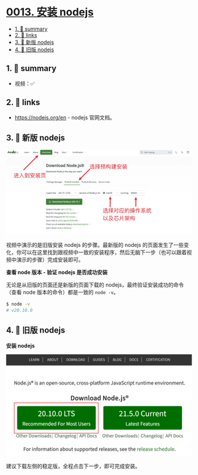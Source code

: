 # [0013. 安装 nodejs](https://github.com/Tdahuyou/nodejs/tree/main/0013.%20%E5%AE%89%E8%A3%85%20nodejs)

<!-- region:toc -->
- [1. 📝 summary](#1--summary)
- [2. 🔗 links](#2--links)
- [3. 📒 新版 nodejs](#3--新版-nodejs)
- [4. 📒 旧版 nodejs](#4--旧版-nodejs)
<!-- endregion:toc -->

## 1. 📝 summary

- 视频：✅

## 2. 🔗 links

- https://nodejs.org/en - nodejs 官网文档。

## 3. 📒 新版 nodejs

![](md-imgs/2024-10-04-19-31-59.png)

视频中演示的是旧版安装 nodejs 的步骤。最新版的 nodejs 的页面发生了一些变化，你可以在这里找到跟视频中一致的安装程序，然后无脑下一步（也可以跟着视频中演示的步骤）完成安装即可。

**查看 node 版本 - 验证 nodejs 是否成功安装**

无论是从旧版的页面还是新版的页面下载的 nodejs，最终验证安装成功的命令（查看 node 版本的命令）都是一致的 `node -v`。

```bash
$ node -v
# v20.10.0
```

## 4. 📒 旧版 nodejs

**安装 nodejs**

![](md-imgs/2024-10-04-19-33-10.png)

建议下载左侧的稳定版，全程点击下一步，即可完成安装。